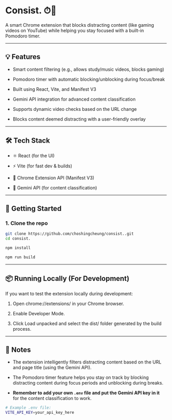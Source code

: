 
# Consist. ⏱🚫

A smart Chrome extension that blocks distracting content (like gaming videos on YouTube) while helping you stay focused with a built-in Pomodoro timer.

---

## 💡 Features

- Smart content filtering (e.g., allows study/music videos, blocks gaming)

- Pomodoro timer with automatic blocking/unblocking during focus/break

- Built using React, Vite, and Manifest V3

- Gemini API integration for advanced content classification

- Supports dynamic video checks based on the URL change

- Blocks content deemed distracting with a user-friendly overlay

---

## 🛠 Tech Stack

- ⚛️ React (for the UI)

- ⚡ Vite (for fast dev & builds)

- 🔐 Chrome Extension API (Manifest V3)

- 🤖 Gemini API (for content classification)

---

## 🚀 Getting Started

### 1. Clone the repo

```bash
git clone https://github.com/choshingcheung/consist..git
cd consist.
```

```bash
npm install
```

```bash
npm run build
```

---

## 📦 Running Locally (For Development)
If you want to test the extension locally during development:

1. Open chrome://extensions/ in your Chrome browser.

2. Enable Developer Mode.

3. Click Load unpacked and select the dist/ folder generated by the build process.

---

## 📝 Notes
- The extension intelligently filters distracting content based on the URL and page title (using the Gemini API).

- The Pomodoro timer feature helps you stay on track by blocking distracting content during focus periods and unblocking during breaks.

- **Remember to add your own `.env` file and put the Gemini API key in it** for the content classification to work.

```bash
# Example .env file:
VITE_API_KEY=your_api_key_here
```
